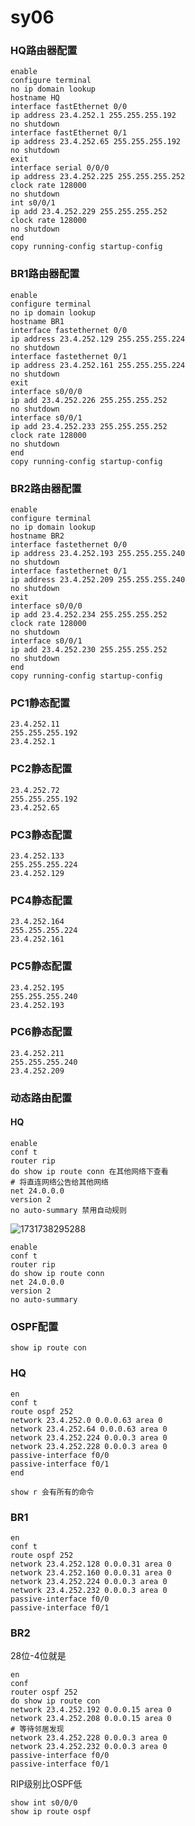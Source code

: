 # sy06

### HQ路由器配置

```
enable
configure terminal
no ip domain lookup
hostname HQ
interface fastEthernet 0/0
ip address 23.4.252.1 255.255.255.192
no shutdown
interface fastEthernet 0/1
ip address 23.4.252.65 255.255.255.192
no shutdown 
exit
interface serial 0/0/0
ip address 23.4.252.225 255.255.255.252
clock rate 128000
no shutdown
int s0/0/1
ip add 23.4.252.229 255.255.255.252
clock rate 128000
no shutdown
end
copy running-config startup-config
```

### BR1路由器配置

```
enable
configure terminal
no ip domain lookup
hostname BR1
interface fastethernet 0/0
ip address 23.4.252.129 255.255.255.224
no shutdown
interface fastethernet 0/1
ip address 23.4.252.161 255.255.255.224
no shutdown
exit
interface s0/0/0
ip add 23.4.252.226 255.255.255.252
no shutdown
interface s0/0/1
ip add 23.4.252.233 255.255.255.252
clock rate 128000
no shutdown
end
copy running-config startup-config
```

### BR2路由器配置

```
enable
configure terminal
no ip domain lookup
hostname BR2
interface fastethernet 0/0
ip address 23.4.252.193 255.255.255.240
no shutdown
interface fastethernet 0/1
ip address 23.4.252.209 255.255.255.240
no shutdown
exit
interface s0/0/0
ip add 23.4.252.234 255.255.255.252
clock rate 128000
no shutdown
interface s0/0/1
ip add 23.4.252.230 255.255.255.252
no shutdown
end
copy running-config startup-config
```



### PC1静态配置

```
23.4.252.11
255.255.255.192
23.4.252.1
```

### PC2静态配置

```
23.4.252.72
255.255.255.192
23.4.252.65
```

### PC3静态配置

```
23.4.252.133
255.255.255.224
23.4.252.129
```

### PC4静态配置

```
23.4.252.164
255.255.255.224
23.4.252.161
```

### PC5静态配置

```
23.4.252.195
255.255.255.240
23.4.252.193
```

### PC6静态配置

```
23.4.252.211
255.255.255.240
23.4.252.209
```



### 动态路由配置

#### HQ

```
enable
conf t
router rip
do show ip route conn 在其他网络下查看
# 将直连网络公告给其他网络
net 24.0.0.0
version 2
no auto-summary 禁用自动规则
```

![1731738295288](D:\DataCenter\school_project\计算机网络\assets\1731738295288.png)

```
enable
conf t
router rip
do show ip route conn
net 24.0.0.0
version 2
no auto-summary
```

### OSPF配置

```
show ip route con
```

### HQ

```
en
conf t
route ospf 252
network 23.4.252.0 0.0.0.63 area 0
network 23.4.252.64 0.0.0.63 area 0
network 23.4.252.224 0.0.0.3 area 0
network 23.4.252.228 0.0.0.3 area 0
passive-interface f0/0
passive-interface f0/1
end

show r 会有所有的命令
```

### BR1

```
en
conf t
route ospf 252
network 23.4.252.128 0.0.0.31 area 0
network 23.4.252.160 0.0.0.31 area 0
network 23.4.252.224 0.0.0.3 area 0
network 23.4.252.232 0.0.0.3 area 0
passive-interface f0/0
passive-interface f0/1
```

### BR2

28位-4位就是

```
en
conf
router ospf 252
do show ip route con
network 23.4.252.192 0.0.0.15 area 0
network 23.4.252.208 0.0.0.15 area 0
# 等待邻居发现
network 23.4.252.228 0.0.0.3 area 0
network 23.4.252.232 0.0.0.3 area 0
passive-interface f0/0
passive-interface f0/1
```

RIP级别比OSPF低

```
show int s0/0/0
show ip route ospf
```

